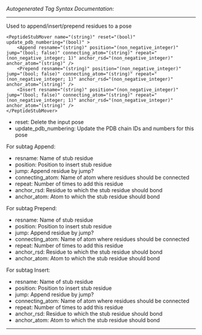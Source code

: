 _Autogenerated Tag Syntax Documentation:_

---
Used to append/insert/prepend residues to a pose

```
<PeptideStubMover name="(string)" reset="(bool)" update_pdb_numbering="(bool)" >
    <Append resname="(string)" position="(non_negative_integer)" jump="(bool; false)" connecting_atom="(string)" repeat="(non_negative_integer; 1)" anchor_rsd="(non_negative_integer)" anchor_atom="(string)" />
    <Prepend resname="(string)" position="(non_negative_integer)" jump="(bool; false)" connecting_atom="(string)" repeat="(non_negative_integer; 1)" anchor_rsd="(non_negative_integer)" anchor_atom="(string)" />
    <Insert resname="(string)" position="(non_negative_integer)" jump="(bool; false)" connecting_atom="(string)" repeat="(non_negative_integer; 1)" anchor_rsd="(non_negative_integer)" anchor_atom="(string)" />
</PeptideStubMover>
```

-   reset: Delete the input pose
-   update_pdb_numbering: Update the PDB chain IDs and numbers for this pose


For subtag Append: 

-   resname: Name of stub residue
-   position: Position to insert stub residue
-   jump: Append residue by jump?
-   connecting_atom: Name of atom where residues should be connected
-   repeat: Number of times to add this residue
-   anchor_rsd: Residue to which the stub residue should bond
-   anchor_atom: Atom to which the stub residue should bond

For subtag Prepend: 

-   resname: Name of stub residue
-   position: Position to insert stub residue
-   jump: Append residue by jump?
-   connecting_atom: Name of atom where residues should be connected
-   repeat: Number of times to add this residue
-   anchor_rsd: Residue to which the stub residue should bond
-   anchor_atom: Atom to which the stub residue should bond

For subtag Insert: 

-   resname: Name of stub residue
-   position: Position to insert stub residue
-   jump: Append residue by jump?
-   connecting_atom: Name of atom where residues should be connected
-   repeat: Number of times to add this residue
-   anchor_rsd: Residue to which the stub residue should bond
-   anchor_atom: Atom to which the stub residue should bond

---
